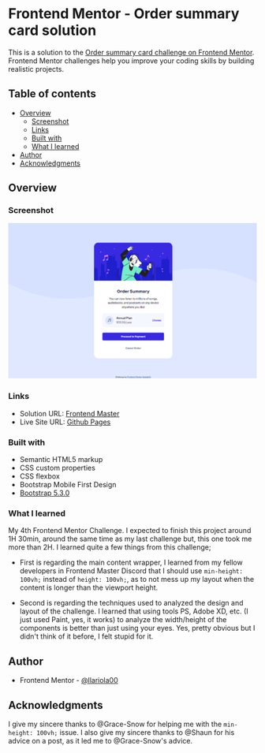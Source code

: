 # Frontend Mentor - Order summary card solution

This is a solution to the [Order summary card challenge on Frontend Mentor](https://www.frontendmentor.io/challenges/order-summary-component-QlPmajDUj). Frontend Mentor challenges help you improve your coding skills by building realistic projects.

## Table of contents

- [Overview](#overview)
  - [Screenshot](#screenshot)
  - [Links](#links)
  - [Built with](#built-with)
  - [What I learned](#what-i-learned)
- [Author](#author)
- [Acknowledgments](#acknowledgments)

## Overview

### Screenshot

![](./images/ss_order.png)

### Links

- Solution URL: [Frontend Master](https://www.frontendmentor.io/solutions/order-order-summary-card-using-bootstrap-aRv3oiMLI-)
- Live Site URL: [Github Pages](https://llariola00.github.io/FM-order-summary/)

### Built with

- Semantic HTML5 markup
- CSS custom properties
- CSS flexbox
- Bootstrap Mobile First Design
- [Bootstrap 5.3.0](https://getbootstrap.com/)

### What I learned

My 4th Frontend Mentor Challenge. I expected to finish this project around 1H 30min, around the same time as my last challenge but, this one took me more than 2H. I learned quite a few things from this challenge;

- First is regarding the main content wrapper, I learned from my fellow developers in Frontend Master Discord that I should use `min-height: 100vh;` instead of `height: 100vh;`, as to not mess up my layout when the content is longer than the viewport height.

- Second is regarding the techniques used to analyzed the design and layout of the challenge. I learned that using tools PS, Adobe XD, etc. (I just used Paint, yes, it works) to analyze the width/height of the components is better than just using your eyes. Yes, pretty obvious but I didn't think of it before, I felt stupid for it.

## Author

- Frontend Mentor - [@llariola00](https://www.frontendmentor.io/profile/llariola00)

## Acknowledgments

I give my sincere thanks to @Grace-Snow for helping me with the `min-height: 100vh;` issue. I also give my sincere thanks to @Shaun for his advice on a post, as it led me to @Grace-Snow's advice.
